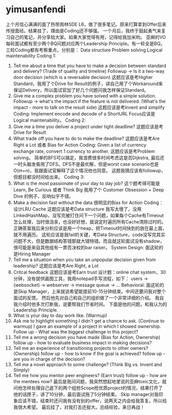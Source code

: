 # yimusanfendi
上个月信心满满的面了热带雨林SDE L6，做了很多笔记。原来打算拿到Offer后来传授面经。结果挂了，理由是Coding还不够强。
一个月后，我终于鼓起勇气来复习自己的笔记，并分享给大家。如果大家觉得有用，记得给我加米哟。
亚麻的VO每轮面试都有至少两个BQ问题对应两个Leadership Principle。有一轮全是BQ。三轮Coding都有考察重点，分别是：
Data structure
Problem solving
Logical maintenability
Coding 1:
1. Tell me about a time that you have to make a decision between standard and delivery? (Trade of quality and timeline)
Followup -> Is it a two-way door decision (which is a reversable decision)
这题应该是考Higher Standard，我用了个Drive for Result的例子，讲自己用了个Workaround来保证Delivery，所以面试官加了好几个问题问我怎样保证Standard。
2. Give me a complex problem you have solved with a simple solution.
Followup -> what's the impact if the feature is not delivered. (What's the impact - more to talk on the result side)
这题应该是考Invent and simplify
Coding: Implement encode and decode of a ShortURL
Focus应该是 Logical maintenability。
Coding 2:
1. Give me a time you deliver a project under tight deadline?
这题应该是考Drive for Result
2. What trade off you have to do to make the deadline?
这题应该是考Are Right a Lot 或者 Bias for Action
Coding: Given a list of currency exchange rate, convert 1 currency to another.
这题应该是考Problem solving。
简单的BFS可以搞定，我浪费很多时间考虑这是否Dijkstra, 最后还一时头脑发昏用了DFS。DFS不是最优解，但是worst case scenario也是O(m+n)，我跟面试官解释了这个情况他也同意。
这题我猜应该有followup，但题目都没时间给出来。
Coding 3:
1. What is the most passionate of your day to day job?
这个题考得可能是 Learn, Be Curious 或者 Think Big
我用了个 Customer Obsession + Deep Dive 的例子，反响似乎不错。
2. Make a decision fast without the data
很明显的Bias for Action
Coding：设计LRU Cache
这题应该是考Data structure
我写太慢了，没用LinkedHashMap，没写完被打住问下一个问题，如果每个Cache有Timeout怎么处理，当时很沮丧，也没好好想，就说定时遍历所有Cache清除过时的。
正确答案我后来分析应该是用一个heap，把Timeout时间快到的放在最上面，就不用遍历。
这轮应该是我fail的关键，考Data Structure，code没写完其实问题不大，但是数据结构答错那就大错特错。而且就这轮面试没有shadow，很可能是来自其他组有一票否决权的bar raiser。
System Design:
面这轮的是Hiring Manager
1. Tell me a situation when you take an unpopular decision given from leadership?
这题应该是考Are Right, a Lot
2. Critcal feedback
这题应该是考Earn trust
设计题：online chat system，30分钟，没有提供画图工具，我用notepad手写流程，如下：
users -> (websocket) -> webserver -> message queue -> ...
Behavioral:
面这轮的是Skip Manager，上来就说希望能提前10-15分钟结束。中间还要问我对整个面试的反馈。
然后他先对自己和自己的组织做了一个非常详细的介绍。
我自我介绍时他多次打断我，说要帮我们节省时间。
下面是他的问题，和我认为的Leadership Principle.
1. What is your day to day work like. (Warmup)
2. Ask me to highlight something I didn't get a chance to ask. (Continue to warmup)
I gave an example of a project in which I showed ownership.
Follow up - What was the biggest challenge in this project?
3. Tell me a wrong‍‌‌‌‍‌‌‍‌‍‍‍‍‍‌‌‌‌‌‍‌ decision you have made (Bias for Action, Ownership)
follow up - how to evaluate business impact in making decisions?
4. Tell me an experience of transitioning projects to other owners? (Ownership)
follow up - how to know if the goal is achieved?
follow up - are you in charge of the decision?
5. Tell me a novel approach to some challenge? (Think Big vs. Invent and Simply)
6. Tell me how you mentor peer engineers? (Earn trust)
follow up - how are the mentees now?
最后是我问问题，我突然想起地里说的亚麻toxic文化，就问他怎样处理自己底下的两个组抢Scope抢优质project的情况，结果打开了他的话匣子，讲了10分钟，最后面试拖了5分钟结束。
Skip manager对我印象应该不错，结束时还问我有没有别的offer，说两天之内会给我答复。所以给我很大希望。
最后挂了，对我打击还挺大。总结经验，来日再战！
